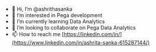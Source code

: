 - 👋 Hi, I’m @ashrithasanka
- 👀 I’m interested in Pega development
- 🌱 I’m currently learning Data Analytics
- 💞️ I’m looking to collaborate on Pega Data Analytics
- 📫 How to reach me [https://linkedin.com/in/](https://www.linkedin.com/in/ashrita-sanka-615287144/)

<!---
ashrithasanka/ashrithasanka is a ✨ special ✨ repository because its `README.md` (this file) appears on your GitHub profile.
You can click the Preview link to take a look at your changes.
--->
